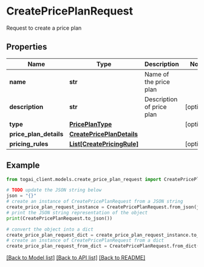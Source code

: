 # CreatePricePlanRequest

Request to create a price plan

## Properties

Name | Type | Description | Notes
------------ | ------------- | ------------- | -------------
**name** | **str** | Name of the price plan | 
**description** | **str** | Description of price plan | [optional] 
**type** | [**PricePlanType**](PricePlanType.md) |  | [optional] 
**price_plan_details** | [**CreatePricePlanDetails**](CreatePricePlanDetails.md) |  | 
**pricing_rules** | [**List[CreatePricingRule]**](CreatePricingRule.md) |  | [optional] 

## Example

```python
from togai_client.models.create_price_plan_request import CreatePricePlanRequest

# TODO update the JSON string below
json = "{}"
# create an instance of CreatePricePlanRequest from a JSON string
create_price_plan_request_instance = CreatePricePlanRequest.from_json(json)
# print the JSON string representation of the object
print(CreatePricePlanRequest.to_json())

# convert the object into a dict
create_price_plan_request_dict = create_price_plan_request_instance.to_dict()
# create an instance of CreatePricePlanRequest from a dict
create_price_plan_request_from_dict = CreatePricePlanRequest.from_dict(create_price_plan_request_dict)
```
[[Back to Model list]](../README.md#documentation-for-models) [[Back to API list]](../README.md#documentation-for-api-endpoints) [[Back to README]](../README.md)


